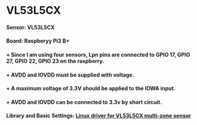 # VL53L5CX 

#### Sensor: VL53L5CX
#### Board: Raspberyy Pi3 B+

#### + Since I am using four sensors, Lpn pins are connected to GPIO 17, GPIO 27, GPIO 22, GPIO 23 on the raspberry.
#### + AVDD and IOVDD must be supplied with voltage.
#### + A maximum voltage of 3.3V should be applied to the IOWA input.
#### + AVDD and IOVDD can be connected to 3.3v by short circuit.

#### Library and Basic Settings: [Linux driver for VL53L5CX multi-zone sensor ](https://www.st.com/en/embedded-software/stsw-img025.html) 



